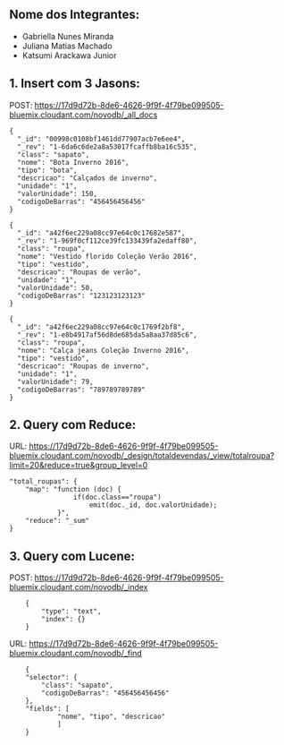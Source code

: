 ## Nome dos Integrantes:
- Gabriella Nunes Miranda
- Juliana Matias Machado
- Katsumi Arackawa Junior

## 1. Insert com 3 Jasons:

POST: https://17d9d72b-8de6-4626-9f9f-4f79be099505-bluemix.cloudant.com/novodb/_all_docs

    {
      "_id": "00998c0108bf1461dd77907acb7e6ee4",
      "_rev": "1-6da6c6de2a8a53017fcaffb8ba16c535",
      "class": "sapato",
      "nome": "Bota Inverno 2016",
      "tipo": "bota",
      "descricao": "Calçados de inverno",
      "unidade": "1",
      "valorUnidade": 150,
      "codigoDeBarras": "456456456456"
    }

    {
      "_id": "a42f6ec229a08cc97e64c0c17682e587",
      "_rev": "1-969f0cf112ce39fc133439fa2edaff80",
      "class": "roupa",
      "nome": "Vestido florido Coleção Verão 2016",
      "tipo": "vestido",
      "descricao": "Roupas de verão",
      "unidade": "1",
      "valorUnidade": 50,
      "codigoDeBarras": "123123123123"
    }

    {
      "_id": "a42f6ec229a08cc97e64c0c1769f2bf8",
      "_rev": "1-e8b4917af56d8de685da5a8aa37d85c6",
      "class": "roupa",
      "nome": "Calça jeans Coleção Inverno 2016",
      "tipo": "vestido",
      "descricao": "Roupas de inverno",
      "unidade": "1",
      "valorUnidade": 79,
      "codigoDeBarras": "789789789789"
    }

## 2. Query com Reduce:

URL: https://17d9d72b-8de6-4626-9f9f-4f79be099505-bluemix.cloudant.com/novodb/_design/totaldevendas/_view/totalroupa?limit=20&reduce=true&group_level=0

    "total_roupas": {
        "map": "function (doc) {  
                    if(doc.class=="roupa")
                        emit(doc._id, doc.valorUnidade);
                }",
        "reduce": "_sum"
    }

## 3. Query com Lucene:

POST: https://17d9d72b-8de6-4626-9f9f-4f79be099505-bluemix.cloudant.com/novodb/_index

        {
            "type": "text",
            "index": {}
        }
        


URL: https://17d9d72b-8de6-4626-9f9f-4f79be099505-bluemix.cloudant.com/novodb/_find

        {
        "selector": {
            "class": "sapato",
            "codigoDeBarras": "456456456456"
        },
        "fields": [
                "nome", "tipo", "descricao"
                ]
        }



